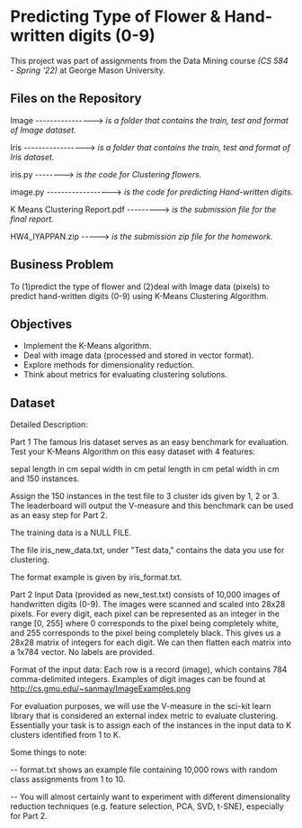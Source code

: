 # Predicting Type of Flower & Hand-written digits (0-9)

This project was part of assignments from the Data Mining course *(CS 584 - Spring '22)* at George Mason University.

## Files on the Repository

  Image ----------------> *is a folder that contains the train, test and format of Image dataset.*

  Iris  -----------------> *is a folder that contains the train, test and format of Iris dataset.*

  iris.py  --------> *is the code for Clustering flowers.*
  
  image.py ------------------> *is the code for predicting Hand-written digits.*
  
  K Means Clustering Report.pdf ---------> *is the submission file for the final report.*

  HW4_IYAPPAN.zip -----> *is the submission zip file for the homework.*

## Business Problem

To (1)predict the type of flower and (2)deal with Image data (pixels) to predict hand-written digits (0-9) using K-Means Clustering Algorithm.

## Objectives

* Implement the K-Means algorithm.
* Deal with image data (processed and stored in vector format).
* Explore methods for dimensionality reduction.
* Think about metrics for evaluating clustering solutions.

## Dataset

Detailed Description:

Part 1
The famous Iris dataset serves as an easy benchmark for evaluation. Test your K-Means Algorithm on this easy dataset with 4 features:

sepal length in cm
sepal width in cm
petal length in cm
petal width in cm
and 150 instances.

Assign the 150 instances in the test file to 3 cluster ids given by 1, 2 or 3. The leaderboard will output the V-measure and this benchmark can be used as an easy step for Part 2.

The training data is a NULL FILE.

The file iris_new_data.txt, under "Test data," contains the data you use for clustering.

The format example is given by iris_format.txt.

Part 2
Input Data (provided as new_test.txt) consists of 10,000 images of handwritten digits (0-9). The images were scanned and scaled into 28x28 pixels. For every digit, each pixel can be represented as an integer in the range [0, 255] where 0 corresponds to the pixel being completely white, and 255 corresponds to the pixel being completely black. This gives us a 28x28 matrix of integers for each digit. We can then flatten each matrix into a 1x784 vector. No labels are provided.

Format of the input data: Each row is a record (image), which contains 784 comma-delimited integers.
Examples of digit images can be found at http://cs.gmu.edu/~sanmay/ImageExamples.png

For evaluation purposes, we will use the V-measure in the sci-kit learn library that is considered an external index metric to evaluate clustering. Essentially your task is to assign each of the instances in the input data to K clusters identified from 1 to K.

Some things to note:

-- format.txt shows an example file containing 10,000 rows with random class assignments from 1 to 10.

-- You will almost certainly want to experiment with different dimensionality reduction techniques (e.g. feature selection, PCA, SVD, t-SNE), especially for Part 2.



